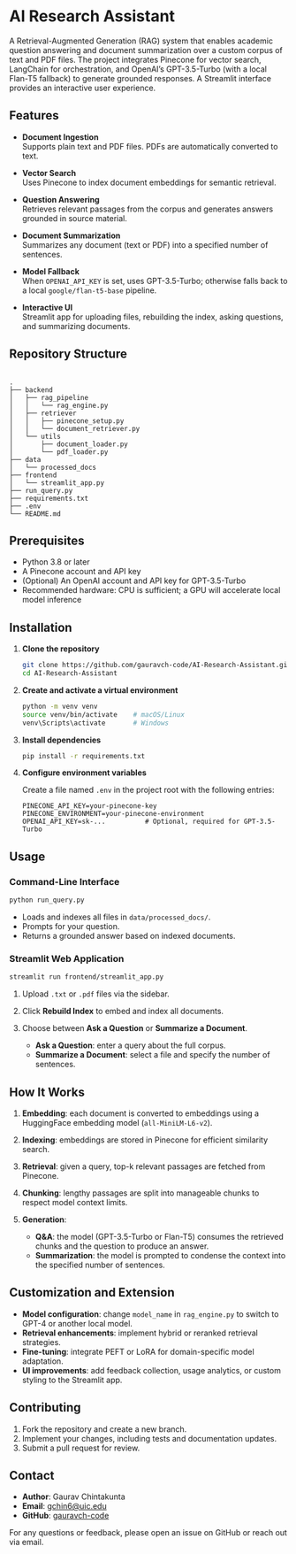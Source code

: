 # AI Research Assistant

A Retrieval-Augmented Generation (RAG) system that enables academic question answering and document summarization over a custom corpus of text and PDF files. The project integrates Pinecone for vector search, LangChain for orchestration, and OpenAI’s GPT-3.5-Turbo (with a local Flan-T5 fallback) to generate grounded responses. A Streamlit interface provides an interactive user experience.

## Features

- **Document Ingestion**  
  Supports plain text and PDF files. PDFs are automatically converted to text.

- **Vector Search**  
  Uses Pinecone to index document embeddings for semantic retrieval.

- **Question Answering**  
  Retrieves relevant passages from the corpus and generates answers grounded in source material.

- **Document Summarization**  
  Summarizes any document (text or PDF) into a specified number of sentences.

- **Model Fallback**  
  When `OPENAI_API_KEY` is set, uses GPT-3.5-Turbo; otherwise falls back to a local `google/flan-t5-base` pipeline.

- **Interactive UI**  
  Streamlit app for uploading files, rebuilding the index, asking questions, and summarizing documents.

## Repository Structure

```

.
├── backend
│   ├── rag_pipeline
│   │   └── rag_engine.py  
│   ├── retriever
│   │   ├── pinecone_setup.py      
│   │   └── document_retriever.py 
│   └── utils
│       ├── document_loader.py     
│       └── pdf_loader.py          
├── data
│   └── processed_docs            
├── frontend
│   └── streamlit_app.py          
├── run_query.py                  
├── requirements.txt              
├── .env                          
└── README.md

````

## Prerequisites

- Python 3.8 or later  
- A Pinecone account and API key  
- (Optional) An OpenAI account and API key for GPT-3.5-Turbo  
- Recommended hardware: CPU is sufficient; a GPU will accelerate local model inference

## Installation

1. **Clone the repository**

   ```bash
   git clone https://github.com/gauravch-code/AI-Research-Assistant.git
   cd AI-Research-Assistant
    ````

2. **Create and activate a virtual environment**

   ```bash
   python -m venv venv
   source venv/bin/activate    # macOS/Linux
   venv\Scripts\activate       # Windows
   ```

3. **Install dependencies**

   ```bash
   pip install -r requirements.txt
   ```

4. **Configure environment variables**

   Create a file named `.env` in the project root with the following entries:

   ```
   PINECONE_API_KEY=your-pinecone-key
   PINECONE_ENVIRONMENT=your-pinecone-environment
   OPENAI_API_KEY=sk-...          # Optional, required for GPT-3.5-Turbo
   ```

## Usage

### Command-Line Interface

```bash
python run_query.py
```

* Loads and indexes all files in `data/processed_docs/`.
* Prompts for your question.
* Returns a grounded answer based on indexed documents.

### Streamlit Web Application

```bash
streamlit run frontend/streamlit_app.py
```

1. Upload `.txt` or `.pdf` files via the sidebar.
2. Click **Rebuild Index** to embed and index all documents.
3. Choose between **Ask a Question** or **Summarize a Document**.

   * **Ask a Question**: enter a query about the full corpus.
   * **Summarize a Document**: select a file and specify the number of sentences.

## How It Works

1. **Embedding**: each document is converted to embeddings using a HuggingFace embedding model (`all-MiniLM-L6-v2`).
2. **Indexing**: embeddings are stored in Pinecone for efficient similarity search.
3. **Retrieval**: given a query, top-k relevant passages are fetched from Pinecone.
4. **Chunking**: lengthy passages are split into manageable chunks to respect model context limits.
5. **Generation**:

   * **Q\&A**: the model (GPT-3.5-Turbo or Flan-T5) consumes the retrieved chunks and the question to produce an answer.
   * **Summarization**: the model is prompted to condense the context into the specified number of sentences.

## Customization and Extension

* **Model configuration**: change `model_name` in `rag_engine.py` to switch to GPT-4 or another local model.
* **Retrieval enhancements**: implement hybrid or reranked retrieval strategies.
* **Fine-tuning**: integrate PEFT or LoRA for domain-specific model adaptation.
* **UI improvements**: add feedback collection, usage analytics, or custom styling to the Streamlit app.

## Contributing

1. Fork the repository and create a new branch.
2. Implement your changes, including tests and documentation updates.
3. Submit a pull request for review.

## Contact

- **Author**: Gaurav Chintakunta  
- **Email**: [gchin6@uic.edu](mailto:gchin6@uic.edu)  
- **GitHub**: [gauravch-code](https://github.com/gauravch-code)

For any questions or feedback, please open an issue on GitHub or reach out via email.

```
```
